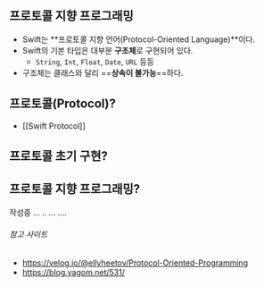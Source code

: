 
## 프로토콜 지향 프로그래밍

- Swift는 **프로토콜 지향 언어(Protocol-Oriented Language)**이다.
- Swift의 기본 타입은 대부분 **구조체**로 구현되어 있다.
	- `String`, `Int`, `Float`, `Date`, `URL` 등등
- 구조체는 클래스와 달리 ==**상속이 불가능**==하다.

## 프로토콜(Protocol)?

- [[Swift Protocol]]


## 프로토콜 초기 구현?

## 프로토콜 지향 프로그래밍?



작성중 ...
..
...
....

###### 참고 사이트
- https://velog.io/@ellyheetov/Protocol-Oriented-Programming
- https://blog.yagom.net/531/
